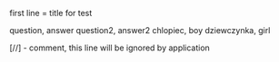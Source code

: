 first line = title for test 

question, answer
question2,    answer2
chlopiec, boy 
dziewczynka, girl

[//] - comment, this line will be ignored by application